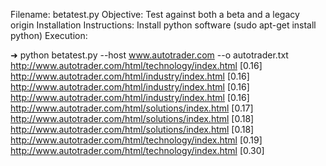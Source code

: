 Filename: betatest.py
Objective: Test against both a beta and a legacy origin
Installation Instructions: Install python software (sudo apt-get install python)
Execution: 

➜ python betatest.py --host www.autotrader.com --o autotrader.txt
http://www.autotrader.com/html/technology/index.html [0.16]
http://www.autotrader.com/html/industry/index.html [0.16]
http://www.autotrader.com/html/industry/index.html [0.16]
http://www.autotrader.com/html/industry/index.html [0.16]
http://www.autotrader.com/html/solutions/index.html [0.17]
http://www.autotrader.com/html/solutions/index.html [0.18]
http://www.autotrader.com/html/solutions/index.html [0.18]
http://www.autotrader.com/html/technology/index.html [0.19]
http://www.autotrader.com/html/technology/index.html [0.30]

